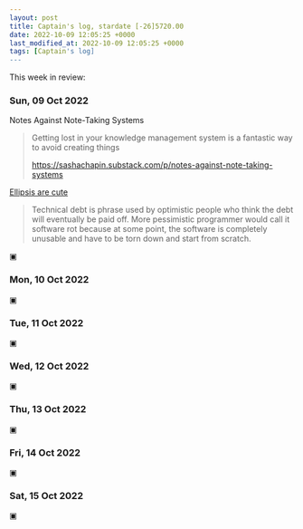 ```yaml
---
layout: post
title: Captain's log, stardate [-26]5720.00
date: 2022-10-09 12:05:25 +0000
last_modified_at: 2022-10-09 12:05:25 +0000
tags: [Captain's log]
---
```


This week in review:

<!-- more -->

### Sun, 09 Oct 2022

Notes Against Note-Taking Systems

> Getting lost in your knowledge management system is a fantastic way to avoid creating things
> 
> https://sashachapin.substack.com/p/notes-against-note-taking-systems



[Ellipsis are cute](https://mail.python.org/pipermail/python-3000/2008-January/011793.html)


> Technical debt is phrase used by optimistic people who think the debt will eventually be paid off. 
> More pessimistic programmer would call it software rot because at some point, 
> the software is completely unusable and have to be torn down and start from scratch.

▣

### Mon, 10 Oct 2022

▣

### Tue, 11 Oct 2022

▣

### Wed, 12 Oct 2022

▣

### Thu, 13 Oct 2022

▣

### Fri, 14 Oct 2022

▣

### Sat, 15 Oct 2022

▣
